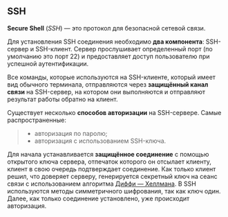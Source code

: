 
## **SSH**

**Secure Shell** (_SSH_) — это протокол для безопасной сетевой связи.

Для установления SSH соединения необходимо **два компонента**: SSH-сервер и SSH-клиент. Сервер прослушивает определенный порт (по умолчанию это порт 22) и предоставляет доступ пользователю при успешной аутентификации.

Все команды, которые используются на SSH-клиенте, который имеет вид обычного терминала, отправляются через **защищённый канал связи** на SSH-сервер, на котором они выполняются и отправляют результат работы обратно на клиент.

Существует несколько **способов авторизации** на SSH-сервере. Самые распространенные:

> - авторизация по паролю;
> - авторизация с использованием SSH-ключа.

Для начала устанавливается **защищённое соединение** с помощью открытого ключа сервера, отпечаток которого он отсылает клиенту, клиент в свою очередь подтверждает соединение. Как только клиент решил, что доверяет серверу, генерируется секретный ключ на сеанс связи с использованием алгоритма [Диффи — Хеллмана](https://ru.wikipedia.org/wiki/%D0%9F%D1%80%D0%BE%D1%82%D0%BE%D0%BA%D0%BE%D0%BB_%D0%94%D0%B8%D1%84%D1%84%D0%B8_%E2%80%94_%D0%A5%D0%B5%D0%BB%D0%BB%D0%BC%D0%B0%D0%BD%D0%B0). В SSH используются методы симметричного шифрования, так как ключ один. Далее, как только соединение установлено, уже происходит авторизация.

